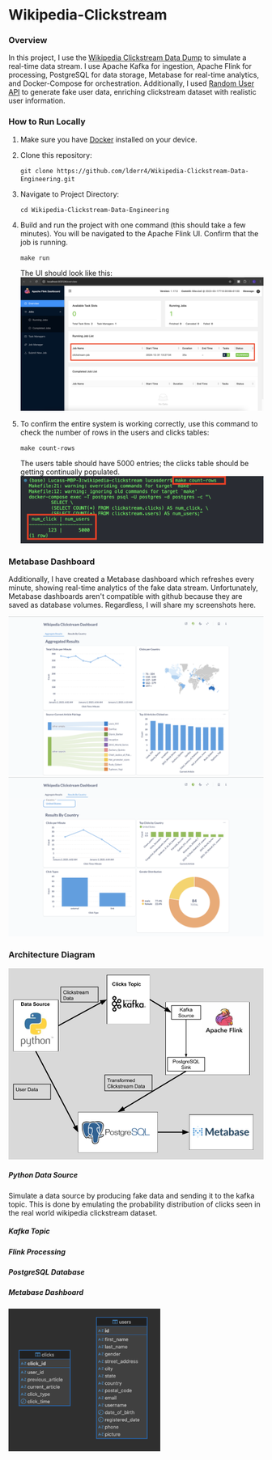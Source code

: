 # Wikipedia-Clickstream

### Overview
In this project, I use the [Wikipedia Clickstream Data Dump](https://dumps.wikimedia.org/other/clickstream/) to simulate a real-time data stream. I use Apache Kafka for ingestion, Apache Flink for processing, PostgreSQL for data storage, Metabase for real-time analytics, and Docker-Compose for orchestration. Additionally, I used [Random User API](https://randomuser.me/) to generate fake user data, enriching clickstream dataset with realistic user information.

### How to Run Locally
1. Make sure you have [Docker](https://docs.docker.com/engine/install/) installed on your device.
2. Clone this repository:
   ```
   git clone https://github.com/lderr4/Wikipedia-Clickstream-Data-Engineering.git
   ```
3. Navigate to Project Directory:
   ```
   cd Wikipedia-Clickstream-Data-Engineering
   ```
4. Build and run the project with one command (this should take a few minutes). You will be navigated to the Apache Flink UI. Confirm that the job is running.
   ```
   make run
   ```
   The UI should look like this:
   ![flink ui screenshot](https://github.com/lderr4/Wikipedia-Clickstream-Data-Engineering/blob/main/assets/images/flinkui.png)
 
5. To confirm the entire system is working correctly, use this command to check the number of rows in the users and clicks tables:
   ```
   make count-rows
   ```
   The users table should have 5000 entries; the clicks table should be getting continually populated.
   ![count rows command](https://github.com/lderr4/Wikipedia-Clickstream-Data-Engineering/blob/main/assets/images/countrows.png)



### Metabase Dashboard
Additionally, I have created a Metabase dashboard which refreshes every minute, showing real-time analytics of the fake data stream. Unfortunately, Metabase dashboards aren't compatible with github because they are saved as database volumes. Regardless, I will share my screenshots here.

![Aggregate dashboard](https://github.com/lderr4/Wikipedia-Clickstream-Data-Engineering/blob/main/assets/images/dashboard1.png)
![filter by country dashboard](https://github.com/lderr4/Wikipedia-Clickstream-Data-Engineering/blob/main/assets/images/dashboard2.png)


### Architecture Diagram
![Architecture Diagram](https://github.com/lderr4/Wikipedia-Clickstream-Data-Engineering/blob/main/assets/images/architecture.png)
##### Python Data Source
Simulate a data source by producing fake data and sending it to the kafka topic. This is done by emulating the probability distribution of clicks seen in the real world wikipedia clickstream dataset. 
##### Kafka Topic
##### Flink Processing
##### PostgreSQL Database
##### Metabase Dashboard


<img src="https://github.com/lderr4/Wikipedia-Clickstream-Data-Engineering/blob/main/assets/images/erdiagram.png" alt="Entity Relationship Diagram" width="300"/>




   
